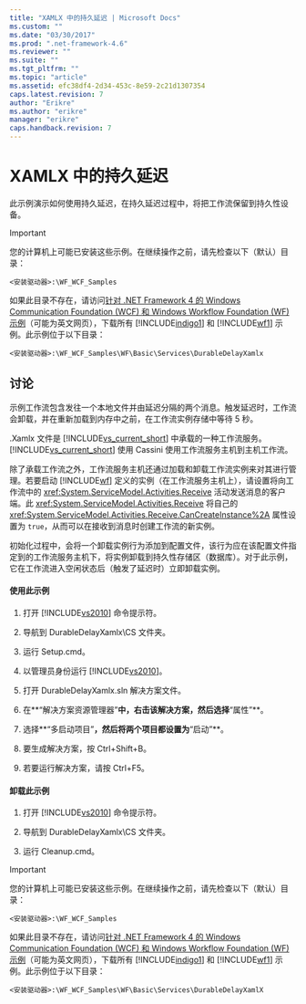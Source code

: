 ```yaml
---
title: "XAMLX 中的持久延迟 | Microsoft Docs"
ms.custom: ""
ms.date: "03/30/2017"
ms.prod: ".net-framework-4.6"
ms.reviewer: ""
ms.suite: ""
ms.tgt_pltfrm: ""
ms.topic: "article"
ms.assetid: efc38df4-2d34-453c-8e59-2c21d1307354
caps.latest.revision: 7
author: "Erikre"
ms.author: "erikre"
manager: "erikre"
caps.handback.revision: 7
---
```

# XAMLX 中的持久延迟
此示例演示如何使用持久延迟，在持久延迟过程中，将把工作流保留到持久性设备。  
  
> [!IMPORTANT]
>  您的计算机上可能已安装这些示例。在继续操作之前，请先检查以下（默认）目录：  
>   
>  `<安装驱动器>:\WF_WCF_Samples`  
>   
>  如果此目录不存在，请访问[针对 .NET Framework 4 的 Windows Communication Foundation \(WCF\) 和 Windows Workflow Foundation \(WF\) 示例](http://go.microsoft.com/fwlink/?LinkId=150780)（可能为英文网页），下载所有 [!INCLUDE[indigo1](../../../../includes/indigo1-md.md)] 和 [!INCLUDE[wf1](../../../../includes/wf1-md.md)] 示例。此示例位于以下目录：  
>   
>  `<安装驱动器>:\WF_WCF_Samples\WF\Basic\Services\DurableDelayXamlx`  
  
## 讨论  
 示例工作流包含发往一个本地文件并由延迟分隔的两个消息。触发延迟时，工作流会卸载，并在重新加载到内存中之前，在工作流实例存储中等待 5 秒。  
  
 .Xamlx 文件是 [!INCLUDE[vs_current_short](../../../../includes/vs-current-short-md.md)] 中承载的一种工作流服务。[!INCLUDE[vs_current_short](../../../../includes/vs-current-short-md.md)] 使用 Cassini 使用工作流服务主机到主机工作流。  
  
 除了承载工作流之外，工作流服务主机还通过加载和卸载工作流实例来对其进行管理。若要启动 [!INCLUDE[wf](../../../../includes/wf-md.md)] 定义的实例（在工作流服务主机上），请设置将向工作流中的 <xref:System.ServiceModel.Activities.Receive> 活动发送消息的客户端。此 <xref:System.ServiceModel.Activities.Receive> 将自己的 <xref:System.ServiceModel.Activities.Receive.CanCreateInstance%2A> 属性设置为 `true`，从而可以在接收到消息时创建工作流的新实例。  
  
 初始化过程中，会将一个卸载实例行为添加到配置文件，该行为应在该配置文件指定到的工作流服务主机下，将实例卸载到持久性存储区（数据库）。对于此示例，它在工作流进入空闲状态后（触发了延迟时）立即卸载实例。  
  
#### 使用此示例  
  
1.  打开 [!INCLUDE[vs2010](../../../../includes/vs2010-md.md)] 命令提示符。  
  
2.  导航到 DurableDelayXamlx\\CS 文件夹。  
  
3.  运行 Setup.cmd。  
  
4.  以管理员身份运行 [!INCLUDE[vs2010](../../../../includes/vs2010-md.md)]。  
  
5.  打开 DurableDelayXamlx.sln 解决方案文件。  
  
6.  在**“解决方案资源管理器”**中，右击该解决方案，然后选择**“属性”**。  
  
7.  选择**“多启动项目”**，然后将两个项目都设置为**“启动”**。  
  
8.  要生成解决方案，按 Ctrl\+Shift\+B。  
  
9. 若要运行解决方案，请按 Ctrl\+F5。  
  
#### 卸载此示例  
  
1.  打开 [!INCLUDE[vs2010](../../../../includes/vs2010-md.md)] 命令提示符。  
  
2.  导航到 DurableDelayXamlx\\CS 文件夹。  
  
3.  运行 Cleanup.cmd。  
  
> [!IMPORTANT]
>  您的计算机上可能已安装这些示例。在继续操作之前，请先检查以下（默认）目录：  
>   
>  `<安装驱动器>:\WF_WCF_Samples`  
>   
>  如果此目录不存在，请访问[针对 .NET Framework 4 的 Windows Communication Foundation \(WCF\) 和 Windows Workflow Foundation \(WF\) 示例](http://go.microsoft.com/fwlink/?LinkId=150780)（可能为英文网页），下载所有 [!INCLUDE[indigo1](../../../../includes/indigo1-md.md)] 和 [!INCLUDE[wf1](../../../../includes/wf1-md.md)] 示例。此示例位于以下目录：  
>   
>  `<安装驱动器>:\WF_WCF_Samples\WF\Basic\Services\DurableDelayXamlX`